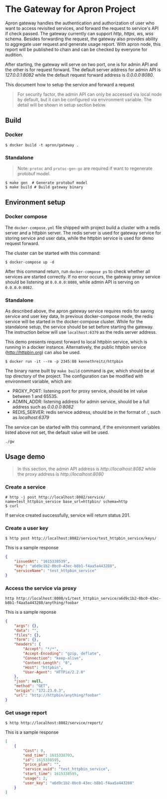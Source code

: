 # The Gateway for Apron Project

Apron gateway handles the authentication and authorization of user who want to access revisited services,
and forward the request to service's API if check passed.
The gateway currently can support *http*, *https*, *ws*, *wss* schema.
Besides forwarding the request, the gateway also provides ability to aggregate user request and generate usage report.
With apron node, this report will be published to chain and can be checked by everyone for audition.

After starting, the gateway will serve on two port,
one is for admin API and the other is for request forward.
The default server address for admin API is *127.0.0.1:8082*
while the default request forward address is *0.0.0.0:8080*.

This document how to setup the service and forward a request

> For security factor, the admin API can only be accessed via local node by default, 
> but it can be configured via environment variable. The detail will be shown in setup section below.

## Build

### Docker

```shell
$ docker build -t apron/gateway .
```

### Standalone

> Note: `protoc` and `protoc-gen-go` are required if want to regenerate protobuf model.

```shell
$ make gen  # Generate protobuf model
$ make build # Build gateway binary
```

## Environment setup

### Docker compose

The `docker-compose.yml` file shipped with project build a cluster with a redis server and a httpbin server.
The redis server is used for gateway service for storing service and user data,
while the httpbin service is used for demo request forward.

The cluster can be started with this command:
```shell
$ docker-compose up -d
```

After this command return, run `docker-compose ps` to check whether all services are started correctly.
If no error occurs, the gateway proxy service should be listening at `0.0.0.0:8080`,
while admin API is serving on `0.0.0.0:8082`.

### Standalone

As described above, the apron gateway service requires redis for saving service and user key data,
In previous docker-compose mode, the redis service will be started in the docker-compose cluster.
While for the standalone setup, the service should be set before starting the gateway.
The instruction below will use `localhost:6379` as the redis server address.

This demo presents request forward to local httpbin service, which is running in a docker instance.
Alternatively, the public httpbin service (http://httpbin.org) can also be used.

```shell
$ docker run -it --rm -p 2345:80 kennethreitz/httpbin
```

The binary name built by `make build` command is *gw*, which should be at top directory of the project.
The configuration can be modified with environment variable, which are:

* PROXY_PORT: listening port for proxy service, should be int value between 1 and 65535.
* ADMIN_ADDR: listening address for admin service, should be a full address such as *0.0.0.0:8082*
* REDIS_SERVER: redis service address, should be in the format of *<IP>:<PORT>*, such as *localhost:6379*

The service can be started with this command, if the environment variables listed above not set,
the default value will be used.

```
./gw
```

## Usage demo

> In this section, the admin API address is *http://localhost:8082*
> while the proxy address is *http://localhost:8080*

### Create a service

```shell
# http -j post http://localhost:8082/service/ name=test_httpbin_service base_url=httpbin/ schema=http
$ curl 

```

If service created successfully, service will return status 201.

### Create a user key
```shell
$ http post http://localhost:8082/service/test_httpbin_service/keys/
```

This is a sample response

```json
{
    "issuedAt": "1615338539",
    "key": "a6d9c1b2-0bc0-43ec-b8b1-f4aa5a443288",
    "serviceName": "test_httpbin_service"
}
```

### Access the service via proxy
```shell
http http://localhost:8080/v1/test_httpbin_service/a6d9c1b2-0bc0-43ec-b8b1-f4aa5a443288/anything/foobar
```

This is a sample reponse

```json
{
    "args": {},
    "data": "",
    "files": {},
    "form": {},
    "headers": {
        "Accept": "*/*",
        "Accept-Encoding": "gzip, deflate",
        "Connection": "keep-alive",
        "Content-Length": "0",
        "Host": "httpbin",
        "User-Agent": "HTTPie/2.2.0"
    },
    "json": null,
    "method": "GET",
    "origin": "172.23.0.3",
    "url": "http://httpbin/anything/foobar"
}
```

### Get usage report

```shell
$ http http://localhost:8082/service/report/
```

This is a sample response

```json
[
    {
        "Cost": 0,
        "end_time": 1615338703,
        "id": 1615338595,
        "price_plan": "",
        "service_uuid": "test_httpbin_service",
        "start_time": 1615338595,
        "usage": 2,
        "user_key": "a6d9c1b2-0bc0-43ec-b8b1-f4aa5a443288"
    }
]
```
